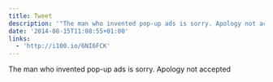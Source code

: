 ```yaml
---
title: Tweet
description: '"The man who invented pop-up ads is sorry. Apology not accepted "'
date: '2014-08-15T11:08:55+01:00'
links:
  - 'http://i100.io/6NI6FCK'
---
```

The man who invented pop-up ads is sorry. Apology not accepted 
